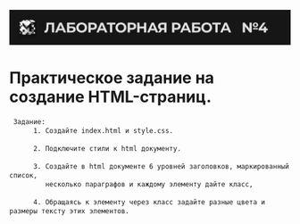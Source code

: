 ![alt MATE Programming Lab](https://github.com/MATE-Programming/Lab_logo/blob/main/lab_4.svg?raw=true)
# Практическое задание на создание HTML-страниц.
     Задание: 
          1. Создайте index.html и style.css. 
          
          2. Подключите стили к html документу. 
          
          3. Создайте в html документе 6 уровней заголовков, маркированный список, 
             несколько параграфов и каждому элементу дайте класс, 
             
          4. Обращаясь к элементу через класс задайте разные цвета и размеры тексту этих элементов.
          
          
          
          
          
          

